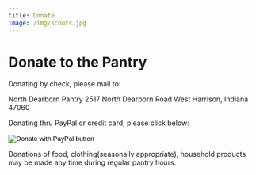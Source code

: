 ```yaml
---
title: Donate
image: /img/scouts.jpg
---
```

# Donate to the Pantry

Donating by check, please mail to:

North Dearborn Pantry 2517 North Dearborn Road West Harrison, Indiana 47060

Donating thru PayPal or credit card, please click below:

<form action="https://www.paypal.com/cgi-bin/webscr" method="post" target="_top">

<input type="hidden" name="cmd" value="_s-xclick" />

<input type="hidden" name="hosted_button_id" value="4ZHW7H4SXHRC8" />

<input type="image" src="https://www.paypalobjects.com/en_US/i/btn/btn_donateCC_LG.gif" border="0" name="submit" title="PayPal - The safer, easier way to pay online!" alt="Donate with PayPal button" />

<img alt="" border="0" src="https://www.paypal.com/en_US/i/scr/pixel.gif" width="1" height="1" />

</form>

Donations of food, clothing(seasonally appropriate), household products may be made any time during regular pantry hours.
